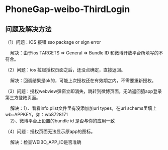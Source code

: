 # PhoneGap-weibo-ThirdLogin





## 问题及解决方法


（1）问题：iOS 报错 sso package or sign error 

     解决：由于ios TARGETS => General => Bundle ID 和微博开放平台所填写的不符合。
     

（2）问题：ios 拉起授权页面之后，还没点确定，直接返回。

     解决：回调结果是ok的，可能上次授权还在有效期之内，不需要重新授权。
     
     
（3）问题：授权webview弹窗立即消失，跳转到微博页面，无法返回猿app登录第三方登陆页面。

     解决：1）、看看info.plist文件里有没添加加url types，在url schems里填上wb+APPKEY，如：wb8728171  
           2）、微博平台上设置的bundle id 是否与你的应用一致
          
          
（4）问题：授权页面无法显示原app的图标。 

     解决：检查WEIBO_APP_ID是否准确
     
